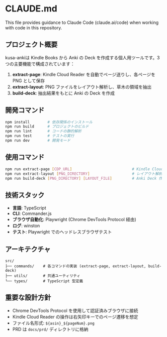 # CLAUDE.md

This file provides guidance to Claude Code (claude.ai/code) when working with code in this repository.

## プロジェクト概要

kusa-ankiは Kindle Books から Anki の Deck を作成する個人用ツールです。3つの主要機能で構成されています：

1. **extract-page**: Kindle Cloud Reader を自動でページ送りし、各ページを PNG として保存
2. **extract-layout**: PNG ファイルをレイアウト解析し、草木の領域を抽出  
3. **build-deck**: 抽出結果をもとに Anki の Deck を作成

## 開発コマンド

```bash
npm install        # 依存関係のインストール
npm run build      # プロジェクトのビルド
npm run lint       # コードの静的解析
npm run test       # テストの実行
npm run dev        # 開発モード
```

## 使用コマンド

```bash
npm run extract-page [CDP_URL]                           # Kindle Cloud Reader からページ抽出
npm run extract-layout [PNG_DIRECTORY]                   # レイアウト解析
npm run build-deck [PNG_DIRECTORY] [LAYOUT_FILE]         # Anki Deck 作成
```

## 技術スタック

- **言語**: TypeScript
- **CLI**: Commander.js
- **ブラウザ自動化**: Playwright (Chrome DevTools Protocol 経由)
- **ログ**: winston
- **テスト**: Playwright でのヘッドレスブラウザテスト

## アーキテクチャ

```
src/
├── commands/    # 各コマンドの実装 (extract-page, extract-layout, build-deck)
├── utils/       # 共通ユーティリティ
└── types/       # TypeScript 型定義
```

## 重要な設計方針

- Chrome DevTools Protocol を使用して認証済みブラウザに接続
- Kindle Cloud Reader の操作は右矢印キーでのページ遷移を想定
- ファイル名形式: `${asin}_${pageNum}.png`
- PRD は `docs/prd/` ディレクトリに格納